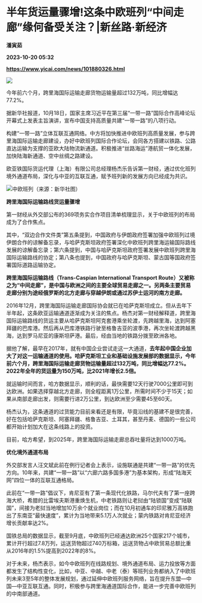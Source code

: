 # 半年货运量骤增!这条中欧班列“中间走廊”缘何备受关注？|新丝路·新经济
**潘寅茹**

**2023-10-20 05:32**

**https://www.yicai.com/news/101880326.html**

![](https://imgcdn.yicai.com/uppics/slides/2023/10/d0cdd2466dc306660f156e61ed579008.jpg)

今年前六个月，跨里海国际运输走廊货物运输量超过132万吨，同比增幅达77.2%。

据新华社报道，10月18日，国家主席习近平在第三届“一带一路”国际合作高峰论坛开幕式上发表主旨演讲，宣布中国支持高质量共建“一带一路”的八项行动。

构建“一带一路”立体互联互通网络。中方将加快推进中欧班列高质量发展，参与跨里海国际运输走廊建设，办好中欧班列国际合作论坛，会同各方搭建以铁路、公路直达运输为支撑的亚欧大陆物流新通道。积极推进“丝路海运”港航贸一体化发展，加快陆海新通道、空中丝绸之路建设。

欧亚铁国际货运代理（上海）有限公司总经理杨杰乐告诉第一财经，通过优化班列境外通道布局，深化与中亚的互联互通，赋予班列新的发展方向已经成为共识。

![中欧班列（来源：新华社图）](https://imgcdn.yicai.com/uppics/images/2023/10/2c8acf1d1d6b9f1cb4f3e4b26e60cd96.jpg)

**跨里海国际运输路线货运量骤增**

第一财经从外交部公布的369项务实合作项目清单梳理显示，关于中欧班列的布局成为了合作焦点。

其中，“双边合作文件类”第五条提到，中国政府与伊朗政府签署加强中欧班列过境伊朗合作的谅解备忘录，与哈萨克斯坦政府签署深化中欧班列跨里海运输国际路线发展的谅解备忘录；第六条提到，中国与哈萨克斯坦政府签署发展中欧班列跨里海国际运输路线的协定；第八条也提到，中国政府与哈萨克斯坦、蒙古国等国政府签署国际道路运输协定。

**跨里海国际运输路线（Trans-Caspian International Transport Route）又被称之为“中间走廊”，是中国与欧洲之间的主要全球贸易走廊之一。另两条主要贸易走廊分别为途经俄罗斯的北方走廊与穿越伊朗或通过苏伊士运河的南方走廊。**

2016年12月，跨里海国际运输走廊国际协会就已在哈萨克斯坦成立。但从去年下半年起，这条欧亚运输通道逐渐成为关注的焦点。杨杰对第一财经解释道，跨里海国际运输路线的货运主要从哈萨克斯坦阿克套港乘坐轮渡，先跨越里海，达到阿塞拜疆的巴库港。然后再从巴库港铁路行驶至格鲁吉亚的波季港，再次坐轮渡跨越黑海，达到罗马尼亚的康斯坦萨港。最后，经由当地的铁路分拨至欧洲各地。

据他了解，最早在2017年，就有中国企业尝试走这一大通道，**去年起中国企业加大了对这一运输通道的使用。哈萨克斯坦工业和基础设施发展部的数据显示，今年前六个月，跨里海国际运输走廊货物运输量超过132万吨，同比增幅达77.2%。2022年全年的货运量为150万吨，比2021年增长2.5倍。**

就运输时间而言，哈方数据显示，顺利的话，最快需要12天行驶7000公里即可到达欧洲。如果选择穿越北方走廊，则全程距离1万公里，所需时间不少于15天；如果从南部走廊出发，则需要行进2万公里，到达欧洲至少需要45至60天。

杨杰认为，这条通道的过货能力目前来看还是有限，毕竟沿线的基建不是很完善，好在包括哈萨克斯坦、阿塞拜疆、格鲁吉亚、土耳其，甚至丹麦、德国的一些公司都开始计划加大在这条线路上的投资。

目前，哈方希望，到2025年，跨里海国际运输走廊总吞吐量将达到1000万吨。

**优化境外通道布局**

外交部发言人汪文斌此前在例行记者会上表示，设施联通是共建“一带一路”的优先方向。10年来，共建“一带一路”以“六廊六路多国多港”为基本架构，形成“陆海天网”四位一体的互联互通格局。

此前在“一带一路”倡议下，肯尼亚有了第一条现代化铁路，马尔代夫有了第一座跨海大桥，希腊的比雷埃夫斯港重焕生机，中老铁路则让老挝由“陆锁国”变成“陆联国”，间接为老挝当地增加10万余个就业岗位；而在10月初通车的印尼雅万高铁跑出了东南亚“最快速度”，累计为当地带来5.1万人次就业；蒙内铁路对肯尼亚经济增长贡献率达2%。

国铁总局的数据显示，截至9月底，中欧班列已经通达欧洲25个国家217个城市，累计开行超过7.8万列，运送货物超过740万标箱，运送货物占中欧贸易总额比重从2016年的1.5%提高到2022年的8%。

对于未来，杨杰表示，如今中欧班列在线路规划、境外通道布局、运力投放等方面都发生了结构性变化，比如，中亚、中越、中老（泰）等班列业务都纳入了中欧班列未来3至5年的整体发展规划，通过延伸中欧班列服务网络，旨在提升东盟—中国—中亚互联互通。同时，积极参与跨里海通道国际合作，能进一步完善中欧班列的中南部通道。
